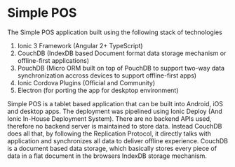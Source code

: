 # Simple POS

The Simple POS application built using the following stack of technologies
1. Ionic 3 Framework (Angular 2+ TypeScript)
2. CouchDB (IndexDB based Document format data storage mechanism or offline-first applications)
3. PouchDB (Micro ORM built on top of PouchDB to support two-way data synchronization accross devices to support offline-first apps)
4. Ionic Cordova Plugins (Official and Community)
5. Electron (for porting the app for deskptop environment)

Simple POS is a tablet based application that can be built into Android, iOS and desktop apps.
The deployment was pipelined using Ionic Deploy (And Ionic In-House Deployment System).
There are no backend APIs used, therefore no backend server is maintained to store data. Instead CouchDB does all that, by following the Replication Protocol, it directly talks with application and synchronizes all data to deliver offline experience.
CouchDB is a document based data storage, which basically stores every piece of data in a flat document in the browsers IndexDB storage mechanism.
